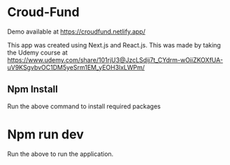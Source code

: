 # Croud-Fund
 
Demo available at https://croudfund.netlify.app/

This app was created using Next.js and React.js. This was made by taking the Udemy course at https://www.udemy.com/share/101rjU3@JzcLSdij7t_CYdrm-wOiiZKOXfUA-uV9KSgvbvOC1DM5yeSrm1EM_yEOH3lxLWPm/

## Npm Install
Run the above command to install required packages

# Npm run dev
Run the above to run the application.
